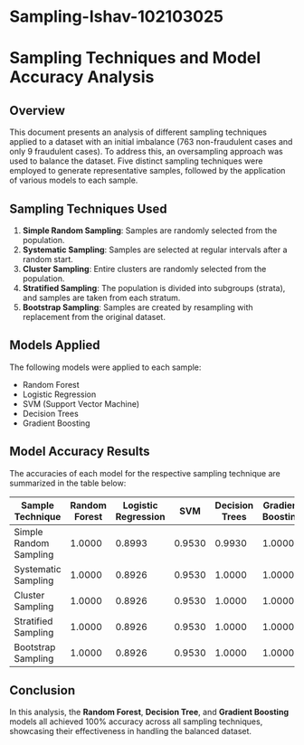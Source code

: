 # Sampling-Ishav-102103025
# Sampling Techniques and Model Accuracy Analysis

## Overview

This document presents an analysis of different sampling techniques applied to a dataset with an initial imbalance (763 non-fraudulent cases and only 9 fraudulent cases). To address this, an oversampling approach was used to balance the dataset. Five distinct sampling techniques were employed to generate representative samples, followed by the application of various models to each sample.

## Sampling Techniques Used

1. **Simple Random Sampling**: Samples are randomly selected from the population.
2. **Systematic Sampling**: Samples are selected at regular intervals after a random start.
3. **Cluster Sampling**: Entire clusters are randomly selected from the population.
4. **Stratified Sampling**: The population is divided into subgroups (strata), and samples are taken from each stratum.
5. **Bootstrap Sampling**: Samples are created by resampling with replacement from the original dataset.

## Models Applied

The following models were applied to each sample:

- Random Forest
- Logistic Regression
- SVM (Support Vector Machine)
- Decision Trees
- Gradient Boosting

## Model Accuracy Results

The accuracies of each model for the respective sampling technique are summarized in the table below:

| Sample Technique        | Random Forest | Logistic Regression | SVM    | Decision Trees | Gradient Boosting |
|-------------------------|---------------|---------------------|--------|----------------|-------------------|
| Simple Random Sampling  | 1.0000        | 0.8993              | 0.9530 | 0.9930         | 1.0000            |
| Systematic Sampling     | 1.0000        | 0.8926              | 0.9530 | 1.0000         | 1.0000            |
| Cluster Sampling        | 1.0000        | 0.8926              | 0.9530 | 1.0000         | 1.0000            |
| Stratified Sampling     | 1.0000        | 0.8926              | 0.9530 | 1.0000         | 1.0000            |
| Bootstrap Sampling      | 1.0000        | 0.8926              | 0.9530 | 1.0000         | 1.0000            |

## Conclusion

In this analysis, the **Random Forest**, **Decision Tree**, and **Gradient Boosting** models all achieved 100% accuracy across all sampling techniques, showcasing their effectiveness in handling the balanced dataset.

